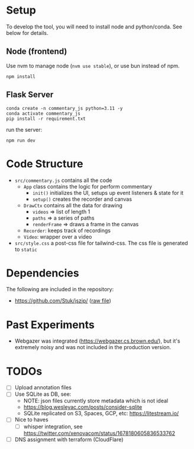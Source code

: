 # Setup

To develop the tool, you will need to install node and python/conda. See below for details.

## Node (frontend)
Use nvm to manage node (`nvm use stable`), or use bun instead of npm.
```
npm install
```

## Flask Server

```
conda create -n commentary_js python=3.11 -y
conda activate commentary_js
pip install -r requirement.txt
```

run the server:
```
npm run dev
```

# Code Structure
- `src/commentary.js` contains all the code 
    - `App` class contains the logic for perform commentary
        - `init()` initializes the UI, setups up event listeners & state for it
        - `setup()` creates the recorder and canvas
    - `DrawCtx` contains all the data for drawing
        - `videos` => list of length 1
        - `paths` => a series of paths
        - `renderFrame` => draws a frame in the canvas
    - `Recorder`: keeps track of recordings
    - `Video`: wrapper over a video
- `src/style.css` a post-css file for tailwind-css. The css file is generated
  to `static`

# Dependencies

The following are included in the repository:
- https://github.com/Stuk/jszip/ ([raw file](https://raw.githubusercontent.com/eligrey/FileSaver.js/master/dist/FileSaver.min.js))

# Past Experiments

* Webgazer was integrated (https://webgazer.cs.brown.edu/), but it's extremely
  noisy and was not included in the production version.

# TODOs

- [ ] Upload annotation files
- [ ] Use SQLite as DB, see:
    - NOTE: json files currently store metadata which is not ideal
    - https://blog.wesleyac.com/posts/consider-sqlite
	- SQLite replicated on S3, Spaces, GCP, etc: https://litestream.io/
- [ ] Nice to haves
    - [ ] whisper integration, see https://twitter.com/xenovacom/status/1678180605836533762
- [ ] DNS assignment with terraform (CloudFlare)
